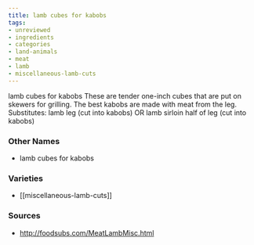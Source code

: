 ```yaml
---
title: lamb cubes for kabobs
tags:
- unreviewed
- ingredients
- categories
- land-animals
- meat
- lamb
- miscellaneous-lamb-cuts
---
```

lamb cubes for kabobs These are tender one-inch cubes that are put on skewers for grilling. The best kabobs are made with meat from the leg. Substitutes: lamb leg (cut into kabobs) OR lamb sirloin half of leg (cut into kabobs)

### Other Names

* lamb cubes for kabobs

### Varieties

* [[miscellaneous-lamb-cuts]]

### Sources
* http://foodsubs.com/MeatLambMisc.html
